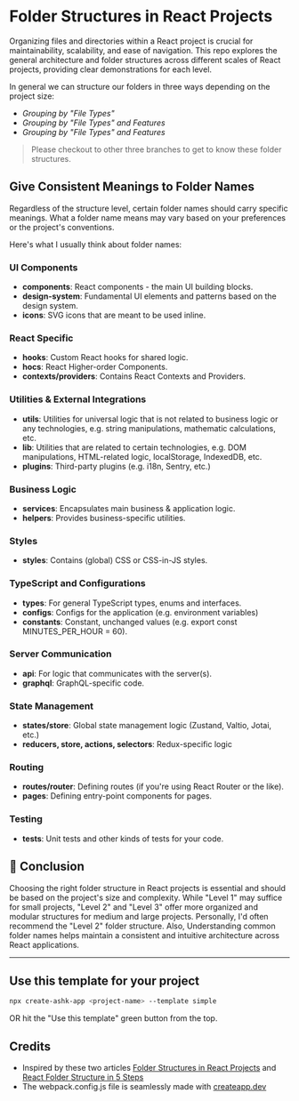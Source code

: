 # Folder Structures in React Projects

Organizing files and directories within a React project is crucial for maintainability, scalability, and ease of navigation. This repo explores the general architecture and folder structures across different scales of React projects, providing clear demonstrations for each level.

In general we can structure our folders in three ways depending on the project size:

- *Grouping by "File Types"*
- *Grouping by "File Types" and Features*
- *Grouping by "File Types" and Features*

> Please checkout to other three branches to get to know these folder structures.

## Give Consistent Meanings to Folder Names
Regardless of the structure level, certain folder names should carry specific meanings. What a folder name means may vary based on your preferences or the project's conventions.

Here's what I usually think about folder names:

### UI Components

- **components**: React components - the main UI building blocks.
- **design-system**: Fundamental UI elements and patterns based on the design system.
- **icons**: SVG icons that are meant to be used inline.

### React Specific

- **hooks**: Custom React hooks for shared logic.
- **hocs**: React Higher-order Components.
- **contexts/providers**: Contains React Contexts and Providers.

### Utilities & External Integrations

- **utils**: Utilities for universal logic that is not related to business logic or any technologies, e.g. string manipulations, mathematic calculations, etc.
- **lib**: Utilities that are related to certain technologies, e.g. DOM manipulations, HTML-related logic, localStorage, IndexedDB, etc.
- **plugins**: Third-party plugins (e.g. i18n, Sentry, etc.)

### Business Logic

- **services**: Encapsulates main business & application logic.
- **helpers**: Provides business-specific utilities.

### Styles

- **styles**: Contains (global) CSS or CSS-in-JS styles.

### TypeScript and Configurations

- **types**: For general TypeScript types, enums and interfaces.
- **configs**: Configs for the application (e.g. environment variables)
- **constants**: Constant, unchanged values (e.g. export const MINUTES_PER_HOUR = 60).

### Server Communication

- **api**: For logic that communicates with the server(s).
- **graphql**: GraphQL-specific code.

### State Management

- **states/store**: Global state management logic (Zustand, Valtio, Jotai, etc.)
- **reducers, store, actions, selectors**: Redux-specific logic

### Routing

- **routes/router**: Defining routes (if you're using React Router or the like).
- **pages**: Defining entry-point components for pages.

### Testing

- **tests**: Unit tests and other kinds of tests for your code.

## 🏁 Conclusion

Choosing the right folder structure in React projects is essential and should be based on the project's size and complexity. While "Level 1" may suffice for small projects, "Level 2" and "Level 3" offer more organized and modular structures for medium and large projects. Personally, I'd often recommend the "Level 2" folder structure. Also, Understanding common folder names helps maintain a consistent and intuitive architecture across React applications.

---

## Use this template for your project

```bash
npx create-ashk-app <project-name> --template simple
```

OR hit the "Use this template" green button from the top.

## Credits

- Inspired by these two articles [Folder Structures in React Projects](https://dev.to/itswillt/folder-structures-in-react-projects-3dp8) and [React Folder Structure in 5 Steps](https://www.robinwieruch.de/react-folder-structure/)
- The webpack.config.js file is seamlessly made with [createapp.dev](https://createapp.dev/)